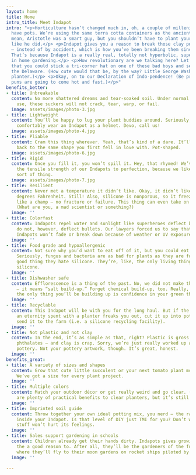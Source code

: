 ```yaml
---
layout: home
title: Home
intro_title: Meet Indapot
intro: "<p>Horticulture hasn’t changed much in, oh, a couple of millenia. Neither
  have pots. We’re using the same terra cotta containers as the ancient Greeks. I
  mean, Aristotle was a smart guy, but you shouldn’t have to plant your perennials
  like he did.</p> <p>Indapot gives you a reason to break those clay pots on purpose
  — instead of by accident, which is how you’ve been breaking them since forever.
  That’s because Indapot is a really real, totally not hyperbolic, super legit revolution
  in home gardening.</p> <p>How revolutionary are we talking here? Let’s just say
  that you could stick a tri-corner hat on one of these bad boys and send it across
  the Delaware. (How cute would that be, by the way? Little George Washington-looking
  planter.)</p> <p>Okay, on to our Declaration of Indo-pendence! (Be prepared, the
  puns are going to come hot and fast.)</p>"
benefits_better:
- title: Unbreakable
  content: No more shattered dreams and tear-soaked soil. Under normal (and most abnormal)
    use, these suckers will not crack, tear, warp, or fail.
  image: assets/images/photo-3.jpg
- title: Lightweight
  content: You’ll be happy to lug your plant buddies around. Seriously, you could
    comfortably wear an Indapot as a helmet. Devo, call us!
  image: assets/images/photo-4.jpg
- title: Pliable
  content: Cram this thing wherever. Yeah, that’s kind of a dare. It’ll bounce right
    back to the same shape you first fell in love with. Pot-shaped.
  image: assets/images/photo-6.jpg
- title: Rigid
  content: Once you fill it, you won’t spill it. Hey, that rhymed! We’ve calibrated
    the tensile strength of our Indapots to perfection, because we like doing that
    sort of thing.
  image: assets/images/photo-7.jpg
- title: Resilient
  content: Never met a temperature it didn’t like. Okay, it didn’t like -150 or 600
    degrees Fahrenheit. Still! Also, silicone is nonporous, so it freezes and thaws
    like a champ — no fracture or failure. This thing can even take on acids and radiation.
    (What are you, a mad scientist or something?)
  image: ''
- title: Colorfast
  content: Indapots repel water and sunlight like superheroes deflect bullets. They
    do not, however, deflect bullets. Our lawyers forced us to say that. Anyway, your
    Indapots won’t fade or break down because of weather or UV exposure.
  image: ''
- title: Food grade and hypoallergenic
  content: Not sure why you’d want to eat off of it, but you could eat off of it.
    Seriously, fungus and bacteria are as bad for plants as they are for humans —
    good thing they hate silicone. They’re, like, the only living things that hate
    silicone.
  image: ''
- title: Dishwasher safe
  content: Efflorescence is a thing of the past. No, we did not make that word up
    — it means “salt build-up.” Forget chemical build-up, too. Really, with Indapot,
    the only thing you’ll be building up is confidence in your green thumb.
  image: ''
- title: Recyclable
  content: This Indapot will be with you for the long haul. But if the prospect of
    an eternity spent with a planter freaks you out, cut it up into pot holders, or
    send it to the farm (i.e. a silicone recycling facility).
  image: ''
- title: Not plastic and not clay
  content: In the end, it’s as simple as that, right? Plastic is gross — BPA, PVC,
    phthalates — and clay is crap. Sorry, we’re just really worked up about junky
    pottery. Not your pottery artwork, though. It’s great, honest.
  image: ''
benefits_great:
- title: A variety of sizes and shapes
  content: Grow that cute little succulent or your next tomato plant monstrosity.
    We’ve got a size for every plant project.
  image: ''
- title: Multiple colors
  content: Match your outdoor décor or get really weird and go clear. (Actually, there
    are plenty of practical benefits to clear planters, but it’s still kind of strange.)
  image: ''
- title: Imprinted soil guide
  content: Throw together your own ideal potting mix, you nerd — the ratios are right
    inside your Indapot. Is that level of DIY just TMI for you? Don’t worry, the store-bought
    stuff won’t hurt its feelings.
  image: ''
- title: Sales support gardening in schools
  content: Children already get their hands dirty. Indapots gives growing growers
    the a good reason to. After all, they’ll be the gardeners of the future — a future
    where they’ll fly to their moon gardens on rocket ships piloted by robots.
  image: ''

---
```

